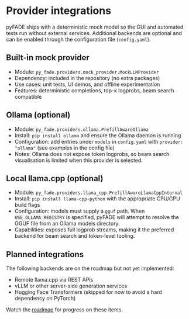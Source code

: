 # Provider integrations

pyFADE ships with a deterministic mock model so the GUI and automated tests run without external services. Additional backends are optional and can be enabled through the configuration file (`config.yaml`).

## Built-in mock provider

- Module: `py_fade.providers.mock_provider.MockLLMProvider`
- Dependency: included in the repository (no extra packages)
- Use cases: unit tests, UI demos, and offline experimentation
- Features: deterministic completions, top-*k* logprobs, beam search compatible

## Ollama (optional)

- Module: `py_fade.providers.ollama.PrefillAwareOllama`
- Install: `pip install ollama` and ensure the Ollama daemon is running
- Configuration: add entries under `models` in `config.yaml` with `provider: "ollama"` (see examples in the config file)
- Notes: Ollama does not expose token logprobs, so beam search visualisation is limited when this provider is selected.

## Local llama.cpp (optional)

- Module: `py_fade.providers.llama_cpp.PrefillAwareLlamaCppInternal`
- Install: `pip install llama-cpp-python` with the appropriate CPU/GPU build flags
- Configuration: models must supply a `gguf` path. When `USE_OLLAMA_REGISTRY` is specified, pyFADE will attempt to resolve the GGUF file from an Ollama models directory.
- Capabilities: exposes full logprob streams, making it the preferred backend for beam search and token-level tooling.

## Planned integrations

The following backends are on the roadmap but not yet implemented:

- Remote llama.cpp via REST APIs
- vLLM or other server-side generation services
- Hugging Face Transformers (skipped for now to avoid a hard dependency on PyTorch)

Watch the [roadmap](roadmap.md) for progress on these items.
